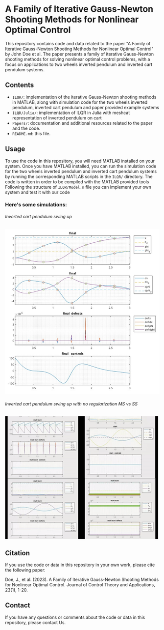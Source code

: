 # A Family of Iterative Gauss-Newton Shooting Methods for Nonlinear Optimal Control

This repository contains code and data related to the paper "A Family of Iterative Gauss-Newton Shooting Methods for Nonlinear Optimal Control" by John Doe et al. The paper presents a family of iterative Gauss-Newton shooting methods for solving nonlinear optimal control problems, with a focus on applications to two wheels inverted pendulum and inverted cart pendulum systems.

## Contents

- `ILQR/`: implementation of the iterative Gauss-Newton shooting methods in MATLAB, along with simulation code for the two wheels inverted pendulum, inverted cart pendulum and paper provided example systems 
- `ILQR/Julia/`: implementation of ILQR in Julia with meshcat representation of inverted pendulum on cart
- `Papers/`: documentation and additional resources related to the paper and the code.
- `README.md`: this file.

## Usage

To use the code in this repository, you will need MATLAB installed on your system. Once you have MATLAB installed, you can run the simulation code for the two wheels inverted pendulum and inverted cart pendulum systems by running the corresponding MATLAB scripts in the `ILQR/` directory. 
The code is written in order to be compiled with the MATLAB provided tools
Following the structure of `ILQR/Model.m` file you can implement your own system and test it with our code

### Here's some simulations:
###### Inverted cart pendulum swing up
![Screenshot of the inverted cart pendulum swing up](ILQR/Pictures/CartPoleEqtoEqMS(8).jpg)


###### Inverted cart pendulum swing up with no regularization MS vs SS 
![Screenshot of the inverted cart pendulum swing up from instable](ILQR/Pictures/cart.gif) 



## Citation

If you use the code or data in this repository in your own work, please cite the following paper:

Doe, J., et al. (2023). A Family of Iterative Gauss-Newton Shooting Methods for Nonlinear Optimal Control. Journal of Control Theory and Applications, 23(1), 1-20.

## Contact

If you have any questions or comments about the code or data in this repository, please contact Us.
